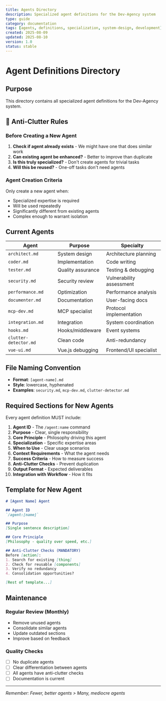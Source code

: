 ```yaml
---
title: Agents Directory
description: Specialized agent definitions for the Dev-Agency system
type: guide
category: documentation
tags: [agents, definitions, specialization, system-design, development]
created: 2025-08-09
updated: 2025-08-10
version: 1.0
status: stable
---
```


# Agent Definitions Directory

## Purpose
This directory contains all specialized agent definitions for the Dev-Agency system.

## 🚫 Anti-Clutter Rules

### Before Creating a New Agent
1. **Check if agent already exists** - We might have one that does similar work
2. **Can existing agent be enhanced?** - Better to improve than duplicate
3. **Is this truly specialized?** - Don't create agents for trivial tasks
4. **Will this be reused?** - One-off tasks don't need agents

### Agent Creation Criteria
Only create a new agent when:
- Specialized expertise is required
- Will be used repeatedly
- Significantly different from existing agents
- Complex enough to warrant isolation

## Current Agents

| Agent | Purpose | Specialty |
|-------|---------|-----------|
| `architect.md` | System design | Architecture planning |
| `coder.md` | Implementation | Code writing |
| `tester.md` | Quality assurance | Testing & debugging |
| `security.md` | Security review | Vulnerability assessment |
| `performance.md` | Optimization | Performance analysis |
| `documenter.md` | Documentation | User-facing docs |
| `mcp-dev.md` | MCP specialist | Protocol implementation |
| `integration.md` | Integration | System coordination |
| `hooks.md` | Hooks/middleware | Event systems |
| `clutter-detector.md` | Clean code | Anti-redundancy |
| `vue-ui.md` | Vue.js debugging | Frontend/UI specialist |

## File Naming Convention
- **Format**: `[agent-name].md`
- **Style**: lowercase, hyphenated
- **Examples**: `security.md`, `mcp-dev.md`, `clutter-detector.md`

## Required Sections for New Agents
Every agent definition MUST include:

1. **Agent ID** - The `/agent:name` command
2. **Purpose** - Clear, single responsibility
3. **Core Principle** - Philosophy driving this agent
4. **Specialization** - Specific expertise areas
5. **When to Use** - Clear usage scenarios
6. **Context Requirements** - What the agent needs
7. **Success Criteria** - How to measure success
8. **Anti-Clutter Checks** - Prevent duplication
9. **Output Format** - Expected deliverables
10. **Integration with Workflow** - How it fits

## Template for New Agent
```markdown
# [Agent Name] Agent

## Agent ID
`/agent:[name]`

## Purpose
[Single sentence description]

## Core Principle
[Philosophy - quality over speed, etc.]

## Anti-Clutter Checks (MANDATORY)
Before [action]:
1. Search for existing [thing]
2. Check for reusable [components]
3. Verify no redundancy
4. Consolidation opportunities?

[Rest of template...]
```

## Maintenance

### Regular Review (Monthly)
- Remove unused agents
- Consolidate similar agents
- Update outdated sections
- Improve based on feedback

### Quality Checks
- [ ] No duplicate agents
- [ ] Clear differentiation between agents
- [ ] All agents have anti-clutter checks
- [ ] Documentation is current

---

*Remember: Fewer, better agents > Many, mediocre agents*